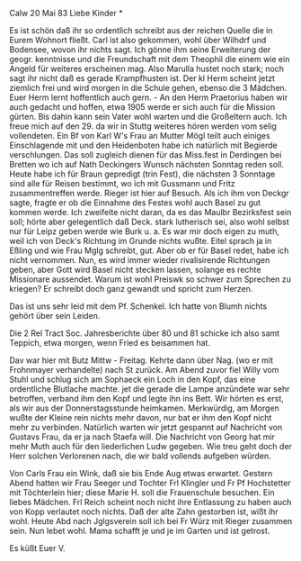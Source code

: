  Calw 20 Mai 83
Liebe Kinder <M>*

Es ist schön daß ihr so ordentlich schreibt aus der reichen Quelle die in Eurem Wohnort fließt. Carl ist also gekommen, wohl über Wilhdrf und Bodensee, wovon ihr nichts sagt. Ich gönne ihm seine Erweiterung der geogr. kenntnisse und die Freundschaft mit dem Theophil die einem wie ein Angeld für weiteres erscheinen mag. Also Marulla hustet noch stark; noch sagt ihr nicht daß es gerade Krampfhusten ist. Der kl Herm scheint jetzt ziemlich frei und wird morgen in die Schule gehen, ebenso die 3 Mädchen. Euer Herm lernt hoffentlich auch gern. - An den Herm Praetorius haben wir auch gedacht und hoffen, etwa 1905 werde er sich auch für die Mission gürten. Bis dahin kann sein Vater wohl warten und die Großeltern auch. Ich freue mich auf den 29. da wir in Stuttg weiteres hören werden vom selig vollendeten. Ein Bf von Karl W's Frau an Mutter Mögl teilt auch einiges Einschlagende mit und den Heidenboten habe ich natürlich mit Begierde verschlungen. Das soll zugleich dienen für das Miss.fest in Derdingen bei Bretten wo ich auf Nath Deckingers Wunsch nächsten Sonntag reden soll. Heute habe ich für Braun gepredigt (trin Fest), die nächsten 3 Sonntage sind alle für Reisen bestimmt, wo ich mit Gussmann und Fritz zusammentreffen werde. Rieger ist hier auf Besuch. Als ich ihm von Deckgr sagte, fragte er ob die Einnahme des Festes wohl auch Basel zu gut kommen werde. Ich zweifelte nicht daran, da es das Maulbr Bezirksfest sein soll; hörte aber gelegentlich daß Deck. stark lutherisch sei, also wohl selbst nur für Leipz geben werde wie Burk u. a. Es war mir doch eigen zu muth, weil ich von Deck's Richtung im Grunde nichts wußte. Eitel sprach ja in Eßling und wie Frau Mglg schreibt, gut. Aber ob er für Basel redet, habe ich nicht vernommen. Nun, es wird immer wieder rivalisirende Richtungen geben, aber Gott wird Basel nicht stecken lassen, solange es rechte Missionare aussendet. Warum ist wohl Preiswk so schwer zum Sprechen zu kriegen? Er schreibt doch ganz gewandt und spricht zum Herzen.

Das ist uns sehr leid mit dem Pf. Schenkel. Ich hatte von Blumh nichts gehört über sein Leiden.

Die 2 Rel Tract Soc. Jahresberichte über 80 und 81 schicke ich also samt Teppich, etwa morgen, wenn Fried es beisammen hat.

Dav war hier mit Butz Mittw - Freitag. Kehrte dann über Nag. (wo er mit Frohnmayer verhandelte) nach St zurück. Am Abend zuvor fiel Willy vom Stuhl und schlug sich am Sophaeck ein Loch in den Kopf, das eine ordentliche Blutlache machte. jet die gerade die Lampe anzündete war sehr betroffen, verband ihm den Kopf und legte ihn ins Bett. Wir hörten es erst, als wir aus der Donnerstagsstunde heimkamen. Merkwürdig, am Morgen wußte der Kleine rein nichts mehr davon, nur bat er ihm den Kopf nicht mehr zu verbinden. 
Natürlich warten wir jetzt gespannt auf Nachricht von Gustavs Frau, da er ja nach Staefa will. Die Nachricht von Georg hat mir mehr Muth auch für den liederlichen Ludw gegeben. Wie treu geht doch der Herr solchen Verlorenen nach, die wir bald vollends aufgeben würden.

Von Carls Frau ein Wink, daß sie bis Ende Aug etwas erwartet. 
Gestern Abend hatten wir Frau Seeger und Tochter Frl Klingler und Fr Pf Hochstetter mit Töchterlein hier; diese Marie H. soll die Frauenschule besuchen. Ein liebes Mädchen. Frl Reich scheint noch nicht ihre Entlassung zu haben auch von Kopp verlautet noch nichts. Daß der alte Zahn gestorben ist, wißt ihr wohl. Heute Abd nach Jglgsverein soll ich bei Fr Würz mit Rieger zusammen sein. Nun lebet wohl. Mama schafft je und je im Garten und ist getrost.

 Es küßt Euer V.
